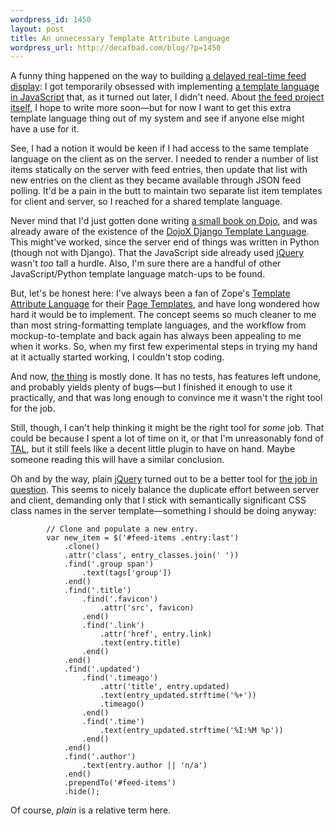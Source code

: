```yaml
--- 
wordpress_id: 1450
layout: post
title: An unnecessary Template Attribute Language
wordpress_url: http://decafbad.com/blog/?p=1450
---
```

A funny thing happened on the way to building [a delayed real-time feed display][lizardfeeder]:  I got temporarily obsessed with implementing [a template language in JavaScript][jqtal] that, as it turned out later, I didn't need.  About [the feed project itself][lizardfeeder], I hope to write more soon—but for now I want to get this extra template language thing out of my system and see if anyone else might have a use for it.

See, I had a notion it would be keen if I had access to the same template language on the client as on the server.  I needed to render a number of list items statically on the server with feed entries, then update that list with new entries on the client as they became available through JSON feed polling.  It'd be a pain in the butt to maintain two separate list item templates for client and server, so I reached for a shared template language.

Never mind that I'd just gotten done writing [a small book on Dojo][book], and was already aware of the existence of the [DojoX Django Template Language][djt].  This might've worked, since the server end of things was written in Python (though not with Django).  That the JavaScript side already used [jQuery][] wasn't *too* tall a hurdle.  Also, I'm sure there are a handful of other JavaScript/Python template language match-ups to be found.

But, let's be honest here:  I've always been a fan of Zope's [Template Attribute Language][tal] for their [Page Templates][pt], and have long wondered how hard it would be to implement.  The concept seems so much cleaner to me than most string-formatting template languages, and the workflow from mockup-to-template and back again has always been appealing to me when it works.  So, when my first few experimental steps in trying my hand at it actually started working, I couldn't stop coding.  

And now, [the thing][thing] is mostly done.  It has no tests, has features left undone, and probably yields plenty of bugs—but I finished it enough to use it practically, and that was long enough to convince me it wasn't the right tool for the job.  

Still, though, I can't help thinking it might be the right tool for *some* job.  That could be because I spent a lot of time on it, or that I'm unreasonably fond of [TAL][tal], but it still feels like a decent little plugin to have on hand.  Maybe someone reading this will have a similar conclusion.

Oh and by the way, plain [jQuery][] turned out to be a better tool for [the job in question][lizardfeeder].  This seems to nicely balance the duplicate effort between server and client, demanding only that I stick with semantically significant CSS class names in the server template—something I should be doing anyway:

            // Clone and populate a new entry.
            var new_item = $('#feed-items .entry:last')
                .clone()
                .attr('class', entry_classes.join(' ')) 
                .find('.group span')
                    .text(tags['group'])
                .end()
                .find('.title')
                    .find('.favicon')
                        .attr('src', favicon)
                    .end()
                    .find('.link')
                        .attr('href', entry.link)
                        .text(entry.title)
                    .end()
                .end()
                .find('.updated')
                    .find('.timeago')
                        .attr('title', entry.updated)
                        .text(entry_updated.strftime('%+'))
                        .timeago()
                    .end()
                    .find('.time')
                        .text(entry_updated.strftime('%I:%M %p'))
                    .end()
                .end()
                .find('.author')
                    .text(entry.author || 'n/a')
                .end()
                .prependTo('#feed-items')
                .hide();

Of course, *plain* is a relative term here.

[jquery]: http://jquery.com/
[tal]: http://wiki.zope.org/ZPT/TALSpecification14
[pt]: http://wiki.zope.org/ZPT/FrontPage
[book]: http://www.amazon.com/gp/product/0470452021?ie=UTF8&tag=0xdecafbad01-20&linkCode=as2&camp=1789&c%0D%0Areative=9325&creativeASIN=0470452021
[djt]: http://svn.dojotoolkit.org/src/dojox/trunk/dtl/README
[jqtal]: http://github.com/lmorchard/jquery-tal-template/tree/master
[lizardfeeder]: http://svn.mozilla.org/projects/lizardfeeder/trunk/
[thing]: http://github.com/lmorchard/jquery-tal-template/tree/master/jquery.taltemplate.js
